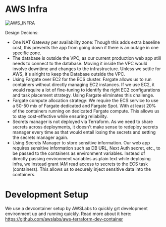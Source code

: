 # AWS Infra

![AWS_INFRA](https://github.com/formbricks/AWSInfra/assets/26037101/84146554-114d-4945-9afd-e7977784a7b4)

Design Decions:
- One NAT Gateway per availability zone: Though this adds extra baseline cost, this prevents the app from going down if there is an outage in one specific zone.
- The database is outside the VPC, as our current production web app still needs to connect to the database. Moving it inside the VPC would involve downtime and changes to the infrastructure. Unless we settle for AWS, it's alright to keep the Database outside the VPC.
- Using Fargate over EC2 for the ECS cluster. Fargate allows us to run containers without directly managing EC2 instances. If we use EC2, it would require a lot of fine-tuning to identify the right EC2 configurations and task placement strategy. Using Fargate eliminates this challenge.
- Fargate compute allocation strategy: We require the ECS service to use a 50-50 mix of Fargate dedicated and Fargate Spot. With at least 20% of the containers running on dedicated Fargate compute. This allows us to stay cost-effective while ensuring reliability.
- Secrets manager is not deployed via Terraform. As we need to share secrets across deployments, it doesn't make sense to redeploy secrets manager every time as that would entail losing the secrets and setting the secrets manager again.
- Using Secrets Manager to store sensitive information. Our web app requires sensitive information such as DB URL, Next Auth secret, etc., to be passed to the containers as environment variables. Instead of directly passing environment variables as plain text while deploying infra, we instead grant IAM read access to secrets to the ECS task (containers). This allows us to securely inject sensitive data into the containers.

# Development Setup
We use a devcontainer setup by AWSLabs to quickly grt development environment up and running quickly.
Read more about it here: https://github.com/awslabs/aws-terraform-dev-container
 